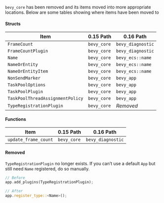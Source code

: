 `bevy_core` has been removed and its items moved into more appropriate locations.
Below are some tables showing where items have been moved to

#### Structs

| Item                             | 0.15 Path   | 0.16 Path         |
| -------------------------------- | ----------- | ----------------- |
| `FrameCount`                     | `bevy_core` | `bevy_diagnostic` |
| `FrameCountPlugin`               | `bevy_core` | `bevy_diagnostic` |
| `Name`                           | `bevy_core` | `bevy_ecs::name`  |
| `NameOrEntity`                   | `bevy_core` | `bevy_ecs::name`  |
| `NameOrEntityItem`               | `bevy_core` | `bevy_ecs::name`  |
| `NonSendMarker`                  | `bevy_core` | `bevy_app`        |
| `TaskPoolOptions`                | `bevy_core` | `bevy_app`        |
| `TaskPoolPlugin`                 | `bevy_core` | `bevy_app`        |
| `TaskPoolThreadAssignmentPolicy` | `bevy_core` | `bevy_app`        |
| `TypeRegistrationPlugin`         | `bevy_core` | _Removed_         |

#### Functions

| Item                             | 0.15 Path   | 0.16 Path         |
| -------------------------------- | ----------- | ----------------- |
| `update_frame_count`             | `bevy_core` | `bevy_diagnostic` |

#### Removed

`TypeRegistrationPlugin` no longer exists. If you can’t use a default `App` but still need `Name` registered, do so manually.
  
```rust
// Before
app.add_plugins(TypeRegistrationPlugin);

// After
app.register_type::<Name>();
```
